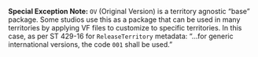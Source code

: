 **Special Exception Note:** `OV` (Original Version) is a territory agnostic “base” package. Some studios use this as a package that can be used in many territories by applying VF files to customize to specific territories. In this case, as per ST 429-16 for `ReleaseTerritory` metadata: “…for generic international versions, the code `001` shall be used.”